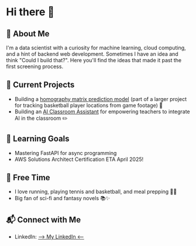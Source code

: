 # Hi there 👋
## 🕺 About Me

I'm a data scientist with a curiosity for machine learning, cloud computing, and a hint of backend web development. Sometimes I have an idea and think "Could I build that?". Here you'll find the ideas that made it past the first screening process. 

## 🔭 Current Projects
- Building a [homography matrix prediction model](https://github.com/Duke-Basketball-Analytics/homography-deep-learning-model) (part of a larger project for tracking basketball player locations from game footage) 🏀
- Building an [AI Classroom Assistant](https://github.com/matthold86/AI.ClassroomAssistant) for empowering teachers to integrate AI in the classroom ✏️

## 🌱 Learning Goals
- Mastering FastAPI for async programming
- AWS Solutions Architect Certification ETA April 2025!

## 🎯 **Free Time**
- I love running, playing tennis and basketball, and meal prepping 🍳🏃
- Big fan of sci-fi and fantasy novels 📚✨

## 📬 Connect with Me
- LinkedIn: [--> My LinkedIn <--](http://www.linkedin.com/in/matthew-holden86)






